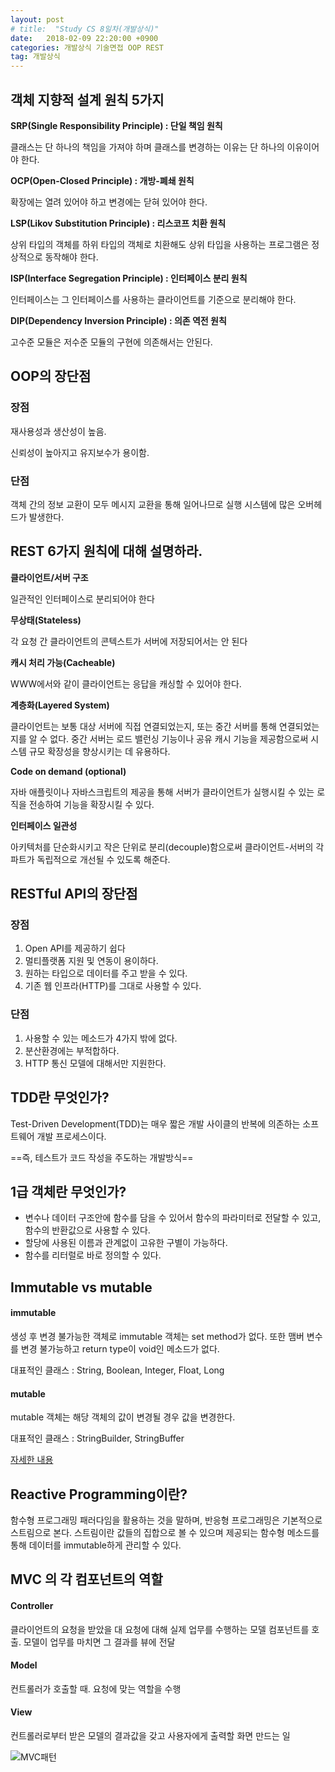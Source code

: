```yaml
---
layout: post
# title:  "Study CS 8일차(개발상식)"
date:   2018-02-09 22:20:00 +0900
categories: 개발상식 기술면접 OOP REST
tag: 개발상식
---
```


## 객체 지향적 설계 원칙 5가지

**SRP(Single Responsibility Principle) : 단일 책임 원칙**

클래스는 단 하나의 책임을 가져야 하며 클래스를 변경하는 이유는 단 하나의 이유이어야 한다.

**OCP(Open-Closed Principle) : 개방-폐쇄 원칙**

확장에는 열려 있어야 하고 변경에는 닫혀 있어야 한다.

**LSP(Likov Substitution Principle) : 리스코프 치환 원칙**

상위 타입의 객체를 하위 타입의 객체로 치환해도 상위 타입을 사용하는 프로그램은 정상적으로 동작해야 한다.

**ISP(Interface Segregation Principle) : 인터페이스 분리 원칙**

인터페이스는 그 인터페이스를 사용하는 클라이언트를 기준으로 분리해야 한다.

**DIP(Dependency Inversion Principle) : 의존 역전 원칙**

고수준 모듈은 저수준 모듈의 구현에 의존해서는 안된다.

## OOP의 장단점

### 장점

재사용성과 생산성이 높음.

신뢰성이 높아지고 유지보수가 용이함.

### 단점

객체 간의 정보 교환이 모두 메시지 교환을 통해 일어나므로 실행 시스템에 많은 오버헤드가 발생한다.

## REST 6가지 원칙에 대해 설명하라.

**클라이언트/서버 구조**

일관적인 인터페이스로 분리되어야 한다

**무상태(Stateless)**

각 요청 간 클라이언트의 콘텍스트가 서버에 저장되어서는 안 된다

**캐시 처리 가능(Cacheable)**

WWW에서와 같이 클라이언트는 응답을 캐싱할 수 있어야 한다.

**계층화(Layered System)**

클라이언트는 보통 대상 서버에 직접 연결되었는지, 또는 중간 서버를 통해 연결되었는지를 알 수 없다. 중간 서버는 로드 밸런싱 기능이나 공유 캐시 기능을 제공함으로써 시스템 규모 확장성을 향상시키는 데 유용하다.

**Code on demand (optional)**

자바 애플릿이나 자바스크립트의 제공을 통해 서버가 클라이언트가 실행시킬 수 있는 로직을 전송하여 기능을 확장시킬 수 있다.

**인터페이스 일관성**

아키텍처를 단순화시키고 작은 단위로 분리(decouple)함으로써 클라이언트-서버의 각 파트가 독립적으로 개선될 수 있도록 해준다.

## RESTful API의 장단점

### 장점

1. Open API를 제공하기 쉽다
2. 멀티플랫폼 지원 및 연동이 용이하다.
3. 원하는 타입으로 데이터를 주고 받을 수 있다.
4. 기존 웹 인프라(HTTP)를 그대로 사용할 수 있다.

### 단점

1. 사용할 수 있는 메소드가 4가지 밖에 없다.
2. 분산환경에는 부적합하다.
3. HTTP 통신 모델에 대해서만 지원한다.

## TDD란 무엇인가?

Test-Driven Development(TDD)는 매우 짧은 개발 사이클의 반복에 의존하는 소프트웨어 개발 프로세스이다.

==즉, 테스트가 코드 작성을 주도하는 개발방식==

## 1급 객체란 무엇인가?

- 변수나 데이터 구조안에 함수를 담을 수 있어서 함수의 파라미터로 전달할 수 있고, 함수의 반환값으로 사용할 수 있다.
- 할당에 사용된 이름과 관계없이 고유한 구별이 가능하다.
- 함수를 리터럴로 바로 정의할 수 있다.

## Immutable vs mutable

#### immutable

생성 후 변경 불가능한 객체로 immutable 객체는 set method가 없다. 또한 맴버 변수를 변경 불가능하고 return type이 void인 메소드가 없다.

대표적인 클래스 : String, Boolean, Integer, Float, Long

#### mutable

mutable 객체는 해당 객체의 값이 변경될 경우 값을 변경한다.

대표적인 클래스 : StringBuilder, StringBuffer

[자세한 내용](https://hashcode.co.kr/questions/727/%EC%9E%90%EB%B0%94%EC%97%90%EC%84%9C-immutable%EC%9D%B4-%EB%AD%94%EA%B0%80%EC%9A%94)


## Reactive Programming이란?

함수형 프로그래밍 패러다임을 활용하는 것을 말하며, 반응형 프로그래밍은 기본적으로 스트림으로 본다. 스트림이란 값들의 집합으로 볼 수 있으며 제공되는 함수형 메소드를 통해 데이터를 immutable하게 관리할 수 있다.

## MVC 의 각 컴포넌트의 역할

#### Controller

클라이언트의 요청을 받았을 대 요청에 대해 실제 업무를 수행하는 모델 컴포넌트를 호출. 모델이 업무를 마치면 그 결과를 뷰에 전달

#### Model

컨트롤러가 호출할 때. 요청에 맞는 역할을 수행

#### View

컨트롤러로부터 받은 모델의 결과값을 갖고 사용자에게 출력할 화면 만드는 일

![MVC패턴](https://quarl894.github.io/assets/posts/20180210/mvc.png)

[jekyll-gh]:   https://github.com/quarl894